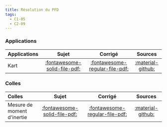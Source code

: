 ```yaml
---
title: Résolution du PFD 
tags:
  - C1-05
  - C2-09
---
```



### Applications 
 
| Applications | Sujet | Corrigé | Sources  | 
| :-------------- | :---: | :-----: | :------: | 
| Kart | [:fontawesome-solid-file-pdf:](https://github.com/xpessoles/ALL_PDF/raw/main/PDF/Cy_04_02_Application_03_Kart_PFD_Sujet.pdf) | [:fontawesome-regular-file-pdf:](https://github.com/xpessoles/ALL_PDF/raw/main/PDF/Cy_04_02_Application_03_Kart_PFD_Corrige.pdf) | [:material-github:](https://github.com/xpessoles/PSI_Cy_04_ModelisationDynamique/tree/main/Chapitre_02_TorseursCinetiquesDynamiques/Cy_04_02_Application_03_Kart_PFD) | 


### Colles 
 
| Colles | Sujet | Corrigé | Sources  | 
| :-------------- | :---: | :-----: | :------: | 
| Mesure de moment d'inertie | [:fontawesome-solid-file-pdf:](https://github.com/xpessoles/ALL_PDF/raw/main/PDF/Cy_04_02_Colle_PFD_02_MesureInertie_Sujet.pdf) | [:fontawesome-regular-file-pdf:](https://github.com/xpessoles/ALL_PDF/raw/main/PDF/Cy_04_02_Colle_PFD_02_MesureInertie_Corrige.pdf) | [:material-github:](https://github.com/xpessoles/PSI_Cy_04_ModelisationDynamique/tree/main/Chapitre_02_TorseursCinetiquesDynamiques/Cy_04_02_Colle_PFD_02_MesureInertie) | 


